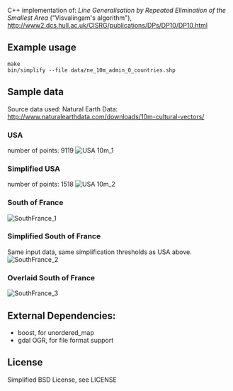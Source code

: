 C++ implementation of: _Line Generalisation by Repeated Elimination
of the Smallest Area_ ("Visvalingam's algorithm"), http://www2.dcs.hull.ac.uk/CISRG/publications/DPs/DP10/DP10.html

## Example usage
    make
    bin/simplify --file data/ne_10m_admin_0_countries.shp

## Sample data
Source data used: Natural Earth Data: http://www.naturalearthdata.com/downloads/10m-cultural-vectors/

### USA
number of points: 9119
![USA 10m_1](https://github.com/shortsleeves/visvalingam_simplify/raw/master/images/ne_10m_usa.png)

### Simplified USA
number of points: 1518
![USA 10m_2](https://github.com/shortsleeves/visvalingam_simplify/raw/master/images/ne_10m_usa_simplified.png)

### South of France
![SouthFrance_1](https://github.com/shortsleeves/visvalingam_simplify/raw/master/images/ne_10m_south_france.png)

### Simplified South of France
Same input data, same simplification thresholds as USA above.
![SouthFrance_2](https://github.com/shortsleeves/visvalingam_simplify/raw/master/images/ne_10m_south_france_simplified.png)

### Overlaid South of France
![SouthFrance_3](https://github.com/shortsleeves/visvalingam_simplify/raw/master/images/ne_10m_south_france_overlaid.png)

## External Dependencies:
* boost, for unordered_map
* gdal OGR, for file format support

## License
Simplified BSD License, see LICENSE
